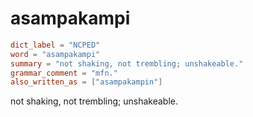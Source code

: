 # asampakampi

``` toml
dict_label = "NCPED"
word = "asampakampi"
summary = "not shaking, not trembling; unshakeable."
grammar_comment = "mfn."
also_written_as = ["asampakampin"]
```

not shaking, not trembling; unshakeable.

